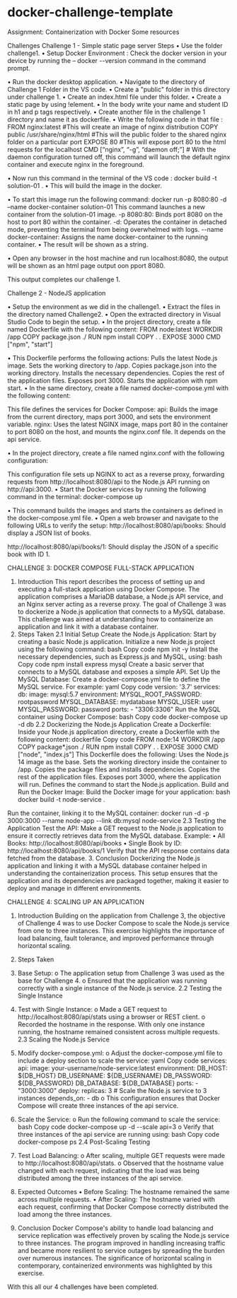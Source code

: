 # docker-challenge-template

Assignment: Containerization with Docker
Some resources

Challenges
Challenge 1 - Simple static page server
Steps
• Use the folder challenge1.
• Setup Docker Environment : Check the docker version in your device by running the – docker --version command in the command prompt.

• Run the docker desktop application.
• Navigate to the directory of Challenge 1 Folder in the VS code.
• Create a "public" folder in this directory under challenge 1.
• Create an index.html file under this folder.
• Create a static page by using !element.
• In the body write your name and student ID in h1 and p tags respectively.
• Create another file in the challenge 1 directory and name it as dockerfile.
• Write the following code in that file : FROM nginx:latest #This will create an image of nginx distribution
COPY public /usr/share/nginx/html #This will the public folder to the shared nginx folder on a particular port
EXPOSE 80 #This will expose port 80 to the html requests for the localhost
CMD [“nginx”, “-g”, “daemon off;”] # With the daemon configuration turned off, this command will launch the default nginx container and execute nginx in the foreground.

• Now run this command in the terminal of the VS code : docker build -t solution-01 .
• This will build the image in the docker.

• To start this image run the following command:
docker run -p 8080:80 -d –name docker-container solution-01
This command launches a new container from the solution-01 image.
-p 8080:80: Binds port 8080 on the host to port 80 within the container.
-d: Operates the container in detached mode, preventing the terminal from being overwhelmed with logs.
--name docker-container: Assigns the name docker-container to the running container.
• The result will be shown as a string.

• Open any browser in the host machine and run localhost:8080, the output will be shown as an html page output oon pport 8080.

This output completes our challenge 1.

Challenge 2 - NodeJS application

• Setup the environment as we did in the challenge1.
• Extract the files in the directory named Challenge2.
• Open the extracted directory in Visual Studio Code to begin the setup.
• In the project directory, create a file named Dockerfile with the following content:
FROM node:latest
WORKDIR /app
COPY package.json ./
RUN npm install
COPY . .
EXPOSE 3000
CMD ["npm", "start"]

• This Dockerfile performs the following actions:
Pulls the latest Node.js image.
Sets the working directory to /app.
Copies package.json into the working directory.
Installs the necessary dependencies.
Copies the rest of the application files.
Exposes port 3000.
Starts the application with npm start.
• In the same directory, create a file named docker-compose.yml with the following content:

This file defines the services for Docker Compose:
api: Builds the image from the current directory, maps port 3000, and sets the environment variable.
nginx: Uses the latest NGINX image, maps port 80 in the container to port 8080 on the host, and mounts the nginx.conf file. It depends on the api service.

• In the project directory, create a file named nginx.conf with the following configuration:

This configuration file sets up NGINX to act as a reverse proxy, forwarding requests from http://localhost:8080/api to the Node.js API running on http://api:3000.
• Start the Docker services by running the following command in the terminal:
docker-compose up

• This command builds the images and starts the containers as defined in the docker-compose.yml file.
• Open a web browser and navigate to the following URLs to verify the setup:
http://localhost:8080/api/books: Should display a JSON list of books.

http://localhost:8080/api/books/1: Should display the JSON of a specific book with ID 1.

CHALLENGE 3: DOCKER COMPOSE FULL-STACK APPLICATION

1. Introduction
   This report describes the process of setting up and executing a full-stack application using Docker Compose. The application comprises a MariaDB database, a Node.js API service, and an Nginx server acting as a reverse proxy.
   The goal of Challenge 3 was to dockerize a Node.js application that connects to a MySQL database. This challenge was aimed at understanding how to containerize an application and link it with a database container.
2. Steps Taken
   2.1 Initial Setup
   Create the Node.js Application:
   Start by creating a basic Node.js application. Initialize a new Node.js project using the following command:
   bash
   Copy code
   npm init -y
   Install the necessary dependencies, such as Express.js and MySQL, using:
   bash
   Copy code
   npm install express mysql
   Create a basic server that connects to a MySQL database and exposes a simple API.
   Set Up the MySQL Database:
   Create a docker-compose.yml file to define the MySQL service. For example:
   yaml
   Copy code
   version: '3.7'
   services:
   db:
   image: mysql:5.7
   environment:
   MYSQL_ROOT_PASSWORD: rootpassword
   MYSQL_DATABASE: mydatabase
   MYSQL_USER: user
   MYSQL_PASSWORD: password
   ports: - "3306:3306"
   Run the MySQL container using Docker Compose:
   bash
   Copy code
   docker-compose up -d db
   2.2 Dockerizing the Node.js Application
   Create a Dockerfile:
   Inside your Node.js application directory, create a Dockerfile with the following content:
   dockerfile
   Copy code
   FROM node:14
   WORKDIR /app
   COPY package\*.json ./
   RUN npm install
   COPY . .
   EXPOSE 3000
   CMD ["node", "index.js"]
   This Dockerfile does the following:
   Uses the Node.js 14 image as the base.
   Sets the working directory inside the container to /app.
   Copies the package files and installs dependencies.
   Copies the rest of the application files.
   Exposes port 3000, where the application will run.
   Defines the command to start the Node.js application.
   Build and Run the Docker Image:
   Build the Docker image for your application:
   bash
   docker build -t node-service .

Run the container, linking it to the MySQL container:
docker run -d -p 3000:3000 --name node-app --link db:mysql node-service
2.3 Testing the Application
Test the API:
Make a GET request to the Node.js application to ensure it correctly retrieves data from the MySQL database.
Example:
• All Books: http://localhost:8080/api/books
• Single Book by ID: http://localhost:8080/api/books/1
Verify that the API response contains data fetched from the database. 3. Conclusion
Dockerizing the Node.js application and linking it with a MySQL database container helped in understanding the containerization process. This setup ensures that the application and its dependencies are packaged together, making it easier to deploy and manage in different environments.

CHALLENGE 4: SCALING UP AN APPLICATION

1. Introduction
   Building on the application from Challenge 3, the objective of Challenge 4 was to use Docker Compose to scale the Node.js service from one to three instances. This exercise highlights the importance of load balancing, fault tolerance, and improved performance through horizontal scaling.
2. Steps Taken
3. Base Setup:
   o The application setup from Challenge 3 was used as the base for Challenge 4.
   o Ensured that the application was running correctly with a single instance of the Node.js service.
   2.2 Testing the Single Instance
4. Test with Single Instance:
   o Made a GET request to http://localhost:8080/api/stats using a browser or REST client.
   o Recorded the hostname in the response. With only one instance running, the hostname remained consistent across multiple requests.
   2.3 Scaling the Node.js Service
5. Modify docker-compose.yml:
   o Adjust the docker-compose.yml file to include a deploy section to scale the service:
   yaml
   Copy code
   services:
   api:
   image: your-username/node-service:latest
   environment:
   DB_HOST: ${DB_HOST}
   DB_USERNAME: ${DB_USERNAME}
   DB_PASSWORD: ${DB_PASSWORD}
   DB_DATABASE: ${DB_DATABASE}
   ports: - "3000:3000"
   deploy:
   replicas: 3 # Scale the Node.js service to 3 instances
   depends_on: - db
   o This configuration ensures that Docker Compose will create three instances of the api service.

6. Scale the Service:
   o Run the following command to scale the service:
   bash
   Copy code
   docker-compose up -d --scale api=3
   o Verify that three instances of the api service are running using:
   bash
   Copy code
   docker-compose ps
   2.4 Post-Scaling Testing
7. Test Load Balancing:
   o After scaling, multiple GET requests were made to http://localhost:8080/api/stats.
   o Observed that the hostname value changed with each request, indicating that the load was being distributed among the three instances of the api service.
8. Expected Outcomes
   • Before Scaling: The hostname remained the same across multiple requests.
   • After Scaling: The hostname varied with each request, confirming that Docker Compose correctly distributed the load among the three instances.

9. Conclusion
   Docker Compose's ability to handle load balancing and service replication was effectively proven by scaling the Node.js service to three instances. The program improved in handling increasing traffic and became more resilient to service outages by spreading the burden over numerous instances. The significance of horizontal scaling in contemporary, containerized environments was highlighted by this exercise.

With this all our 4 challenges have been completed.
